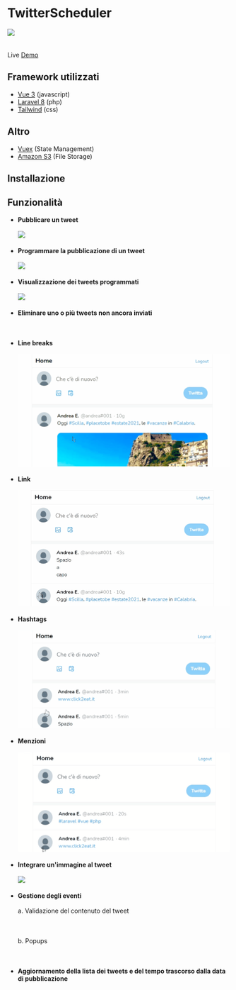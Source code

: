 # TwitterScheduler
<a href="https://github.com/andrea-emmanuele/TwitterScheduler/blob/master/LICENSE">
    <img src="https://img.shields.io/github/license/tailwindcomponents/dashboard-template">
</a>
<br />
<br />

Live [Demo](https://twitterscheduler.andreaemmanuele.it)

## Framework utilizzati

- [Vue 3](https://v3.vuejs.org/) (javascript)
- [Laravel 8](https://laravel.com/) (php)
- [Tailwind](https://tailwindcss.com/) (css)

## Altro

- [Vuex](https://vuex.vuejs.org/) (State Management)
- [Amazon S3](https://aws.amazon.com/it/s3/) (File Storage)

## Installazione


## Funzionalità

- **Pubblicare un tweet** 
  <br/><br/>
  <img src="https://raw.githubusercontent.com/andrea-emmanuele/TwitterScheduler/master/functionalities/CPT2107291813-694x370.gif">
  <br/><br/>
- **Programmare la pubblicazione di un tweet**
  <br/><br/>
  <img src="https://raw.githubusercontent.com/andrea-emmanuele/TwitterScheduler/master/functionalities/CPT2107291823-685x431.gif">
  <br/><br/>
- **Visualizzazione dei tweets programmati**
  <br/><br/>
  <img src="https://raw.githubusercontent.com/andrea-emmanuele/TwitterScheduler/master/functionalities/CPT2107291823-682x596.gif">
  <br/><br/>
- **Eliminare uno o più tweets non ancora inviati**
  <br/><br/>
  <img src="">
  <br/><br/>
- **Line breaks**
  <br/><br/>
  <img src="https://raw.githubusercontent.com/andrea-emmanuele/TwitterScheduler/master/functionalities/CPT2107291833-703x370.gif">
  <br/><br/>
- **Link**
  <br/><br/>
  <img src="https://raw.githubusercontent.com/andrea-emmanuele/TwitterScheduler/master/functionalities/CPT2107291835-695x380.gif">
  <br/><br/>
- **Hashtags**
  <br/><br/>
  <img src="https://raw.githubusercontent.com/andrea-emmanuele/TwitterScheduler/master/functionalities/CPT2107291839-695x320.gif">
  <br/><br/>
- **Menzioni**
  <br/><br/>
  <img src="https://raw.githubusercontent.com/andrea-emmanuele/TwitterScheduler/master/functionalities/CPT2107291839-695x326.gif">
  <br/><br/>
- **Integrare un'immagine al tweet**
  <br/><br/>
  <img src="https://raw.githubusercontent.com/andrea-emmanuele/TwitterScheduler/master/functionalities/CPT2107291844-729x838.gif">
  <br/><br/>
- **Gestione degli eventi**
  <br/><br/>
  a. Validazione del contenuto del tweet
  <br/>
  <br/>
  <img src=""> 
  <br/>
  <br/>
  b. Popups
  <br/>
  <br/>
  <img src="">
  <br/>
  <br/>
- **Aggiornamento della lista dei tweets e del tempo trascorso dalla data di pubblicazione**
  <br/>
  <br/>
  <img src="">
  <br/><br/>


